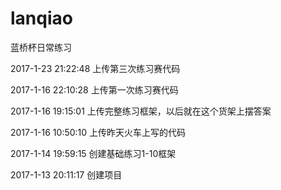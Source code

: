 ﻿# lanqiao
蓝桥杯日常练习

2017-1-23 21:22:48
上传第三次练习赛代码

2017-1-16 22:10:28
上传第一次练习赛代码

2017-1-16 19:15:01
上传完整练习框架，以后就在这个货架上摆答案

2017-1-16 10:50:10
上传昨天火车上写的代码

2017-1-14 19:59:15
创建基础练习1-10框架

2017-1-13 20:11:17
创建项目